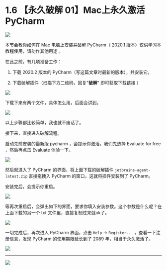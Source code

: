 # 1.6 【永久破解 01】Mac上永久激活 PyCharm

![](http://image.iswbm.com/20200804124133.png)

本节会教你如何在 Mac 电脑上安装并破解 PyCharm（ 2020.1 版本）仅供学习本教程使用，请勿作其他用途 。

在此之前，有几项准备工作：

1. 下载 2020.2 版本的 PyCharm（写这篇文章时最新的版本），并安装它。

2. 下载破解插件（扫描下方二维码，回复"**破解**" 即可获取下载链接 ）

![](http://image.iswbm.com/20200822232148.png)

下载下来有两个文件，具体怎么用，后面会讲到。

![](http://image.iswbm.com/20200822231023.png)



以上步骤都比较简单，我也就不废话了。

接下来，直接进入破解流程。

启动先前安装的最新版 pycharm ，会提示你激活，我们先选择 Evaluate for free ，然后再点击 Evaluate 体验一下。

![](http://image.iswbm.com/20200822224451.png)

然后就进入了 PyCharm 的界面，将上面下载的破解插件 `jetbrains-agent-latest.zip` 直接拖拽入 PyCharm 的窗口，这就将插件安装到了 PyCharm。

安装完后，会提示你重启。

![](http://image.iswbm.com/image-20200822225834782.png)

等再次重启后，会弹出如下的界面，要求你填入安装参数。这个参数是什么呢？在上面下载的另一个 txt 文件里，直接复制过来就ok了。

![](http://image.iswbm.com/20200822225455.png)

一切完成后，再次进入 PyCharm 界面，点击 `Help` -> `Register...` ，查看一下注册信息，发现 PyCharm 的使用期限延长到了 2089 年，相当于永久激活了。

![](http://image.iswbm.com/20200822225534.png)



---

![](http://image.iswbm.com/20200607174235.png)

